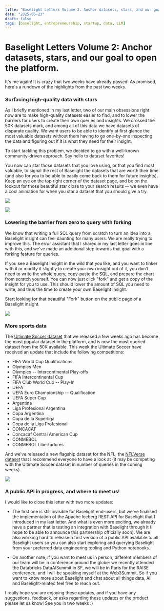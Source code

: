```yaml
---
title: "Baselight Letters Volume 2: Anchor datasets, stars, and our goal to open the platform"
date: "2025-06-23"
draft: false
tags: [baselight, entrepreneurship, startup, data, LLM]
---
```


# Baselight Letters Volume 2: Anchor datasets, stars, and our goal to open the platform.

It's me again! It is crazy that two weeks have already passed. As promised, here's a rundown of the
highlights from the past two weeks.

### Surfacing high-quality data with stars

As I briefly mentioned in my last letter, two of our main obsessions right now are to make
high-quality datasets easier to find, and to lower the barriers for users to create their own
queries and insights. We crossed the 50K datasets mark, and among all of this data we have datasets
of disparate quality. We want users to be able to identify at first glance the most valuable
datasets without them having to go one-by-one inspecting the data and figuring out if it is what
they need for their insight.

To start tackling this problem, we decided to go with a well-known community-driven approach. Say
hello to dataset favorites!

You now can star those datasets that you love using, or that you find most valuable, to signal the
rest of Baselight the datasets that are worth their time (and also for you to be able to easily come
back to them for future insights). Keep an eye on the top right corner of the dataset page, and be
on the lookout for those beautiful star close to your search results -- we even have a cool
animation for when you star a dataset that you should give a try.

![](https://lh7-rt.googleusercontent.com/docsz/AD_4nXcd-KyBadbVsWYx0b2nsSdDZMGuKluDeI2-9zbF2R13cafVHgOjYllaeL0xWHbDaxXL1bTsiwIuxMbbnGahistKziJMrbDOoYdQ73cuMLz0FQsH0_Qe4pgQEzVIZnUmriVwuh7h6w?key=tUsZkBYhj5kTS0FiVWbsXg)

![](https://lh7-rt.googleusercontent.com/docsz/AD_4nXd-ctKIK1wzoZ0A_wtugr6huaD39pBaTNGYR3egLcIo2eg3HGxyOHmM3lU2AaPBsLY7mSums1wZJqCbb9WX63UbCJBkG0IoOspuQ_Mv02PCajvcBYD_BWPVQIC3x5RM6mwhcxkZvQ?key=tUsZkBYhj5kTS0FiVWbsXg)

### Lowering the barrier from zero to query with forking

We know that writing a full SQL query from scratch to turn an idea into a Baselight insight can feel
daunting for many users. We are really trying to improve this. The error assistant that I shared in
my last letter goes in line with this, and we've made an additional step towards that goal with a
forking feature for queries.

If you see a Baselight insight in the wild that you like, and you want to tinker with it or modify
it slightly to create your own insight out of it, you don't need to write the whole query,
copy-paste the SQL, and prepare the chart from scratch yourself. You can now just click "fork" and
get a copy of the insight for you to use. This should lower the amount of SQL you need to write, and
thus the time to create your own Baselight insight.

Start looking for that beautiful "Fork" button on the public page of a Baselight insight.

![](https://lh7-rt.googleusercontent.com/docsz/AD_4nXdKTMvFm6y9GFIxRCYg5eEpAV-3QjmqY_XZBPJvpGvBZqQIWl6n_ETZLZVREg3C6tFruIW6k71Zt01Xu9To3OqjmXxoQi8jpgpXVW8kDVdUlSHFgAaM27iFWubOgTbk1e0EO0OpKQ?key=tUsZkBYhj5kTS0FiVWbsXg)

### More sports data

The [Ultimate Soccer dataset](https://baselight.app/u/blt/dataset/ultimate_soccer_dataset) that we
released a few weeks ago has become the most popular dataset in the platform, and is now the most
queried dataset from the 50K available. This week the Ultimate Soccer have received an update that
include the following competitions:

- FIFA World Cup Qualifications
- Olympics Men
- Olympics -- Intercontinental Play-offs
- FIFA Intercontinental Cup
- FIFA Club World Cup -- Play-In
- UEFA
- UEFA Euro Championship -- Qualification
- UEFA Super Cup
- Argentina
- Liga Profesional Argentina
- Copa Argentina
- Copa de la Superliga
- Copa de la Liga Profesional
- CONCACAF
- Concacaf Central American Cup
- CONMEBOL
- CONMEBOL Libertadores

And we've released a new flagship dataset for the NFL, the
[NFLVerse dataset](https://baselight.app/u/nflverse/dataset/nfl) that I recommend everyone to have a
look at (it may be competing with the Ultimate Soccer dataset in number of queries in the coming
weeks).

![](https://lh7-rt.googleusercontent.com/docsz/AD_4nXfd4JOQQjPReYe_jx0pvSieOtNTvuW8aX9J0T05T7SOS9mGVqsHiFR1z-nZ5uQ4a8gZiijAYP6B-tgg13pj4K8AqeTvpk_WThTfKKaDNsbNYan-33qZGA9v_aTNz67tCtanASwDQw?key=tUsZkBYhj5kTS0FiVWbsXg)

### A public API in progress, and where to meet us!

I would like to close this letter with two more updates:

- The first one is still invisible for Baselight end-users, but we've finalised the implementation
  of the Apache Iceberg REST API for Baselight that I introduced in my last letter. And what is even
  more exciting, we already have a partner that is testing an integration with Baselight through it
  (I hope to be able to announce this partnership officially soon). We are also working hard to
  release a first version of a public API available to all Baselight users so you can also start
  exploring and querying Baselight from your preferred data engineering tooling and Python
  notebooks.

- On another note, if you want to meet us in person, different members of our team will be in
  conference around the globe: we recently attended the Databricks DataAISummit in SF, we will be in
  Paris for the RAISE conference, and I will be speaking myself at the Web3Summit. So if you want to
  know more about Baselight and chat about all things data, AI and Baselight-related feel free to
  reach out.

I really hope you are enjoying these updates, and if you have any suggestions, feedback, or asks
regarding these updates or the product please let us know! See you in two weeks :)
